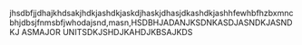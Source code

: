 jhsdbfjjdhajkhdsakjhdkjashdkjaskdjhaskjdhasjdkashdkjashhfewhbfhzbxmncbhjdbsjfnmsbfjwhodajsnd,masn,HSDBHJADANJKSDNKASDJASNDKJASNDKJ ASMAJOR UNITSDKJSHDJKAHDJKBSAJKDS
